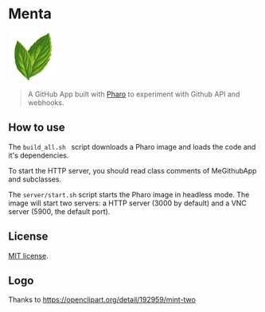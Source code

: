 # Menta
<img src="assets/mint.png" alt="logo" width="100"/>

> A GitHub App built with [Pharo](https://pharo.org/) to experiment with Github API and webhooks.

## How to use

The `build_all.sh ` script downloads a Pharo image and loads the code and it's dependencies. 

To start the HTTP server, you should read class comments of MeGithubApp and subclasses.

The `server/start.sh` script starts the Pharo image in headless mode. The image will start two servers: a HTTP server (3000 by default) and a VNC server (5900, the default port).

## License

[MIT license](https://mit-license.org/).

## Logo

Thanks to https://openclipart.org/detail/192959/mint-two
